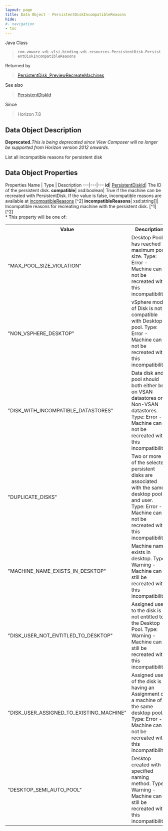 ```yaml
---
layout: page
title: Data Object - PersistentDiskIncompatibleReasons
hide:
#- navigation
- toc
---
```






Java Class
> `com.vmware.vdi.vlsi.binding.vdi.resources.PersistentDisk.PersistentDiskIncompatibleReasons`

Returned by
> [PersistentDisk_PreviewRecreateMachines](vdi.resources.PersistentDisk.md#previewRecreateMachines)

See also
> [PersistentDiskId](vdi.entity.PersistentDiskId.md)

Since
> Horizon 7.8


## Data Object Description

**Deprecated.**_This is being deprecated since View Composer will no longer be supported from Horizon version 2012 onwards._

List all incompatible reasons for persistent disk

## Data Object Properties
Properties
Name |  Type |  Description
---|---|---
**id**| [PersistentDiskId](vdi.entity.PersistentDiskId.md)|  The ID of the persistent disk.
**compatible**|  xsd:boolean|  True if the machine can be recreated with PersistentDisk. If the value is false, incompatible reasons are available at [incompatibleReasons](vdi.resources.PersistentDisk.PersistentDiskIncompatibleReasons.md#incompatibleReasons) [^2]
**incompatibleReasons**|  xsd:string[]|  Incompatible reasons for recreating machine with the persistent disk. [^1] [^2] <br>* This property will be one of:<br><table><tr><th>Value</th><th>Description</th></tr><tr><td>"MAX_POOL_SIZE_VIOLATION"</td><td>Desktop Pool has reached maximum pool size. Type: Error - Machine can not be recreated with this incompatibility</td></tr><tr><td>"NON_VSPHERE_DESKTOP"</td><td>vSphere mode of Disk is not compatible with Desktop pool. Type: Error - Machine can not be recreated with this incompatibility</td></tr><tr><td>"DISK_WITH_INCOMPATIBLE_DATASTORES"</td><td>Data disk and pool should both either be on VSAN datastores or Non-VSAN datastores. Type: Error - Machine can not be recreated with this incompatibility</td></tr><tr><td>"DUPLICATE_DISKS"</td><td>Two or more of the selected persistent disks are associated with the same desktop pool and user. Type: Error - Machine can not be recreated with this incompatibility</td></tr><tr><td>"MACHINE_NAME_EXISTS_IN_DESKTOP"</td><td>Machine name exists in desktop. Type: Warning - Machine can still be recreated with this incompatibility</td></tr><tr><td>"DISK_USER_NOT_ENTITLED_TO_DESKTOP"</td><td>Assigned user to the disk is not entitled to the Desktop Pool. Type: Warning - Machine can still be recreated with this incompatibility</td></tr><tr><td>"DISK_USER_ASSIGNED_TO_EXISTING_MACHINE"</td><td>Assigned user of the disk is having an Assignment on a machine of the same desktop pool. Type: Error - Machine can not be recreated with this incompatibility</td></tr><tr><td>"DESKTOP_SEMI_AUTO_POOL"</td><td>Desktop created with specified naming method. Type: Warning - Machine can still be recreated with this incompatibility.</td></tr></table>
 


 
